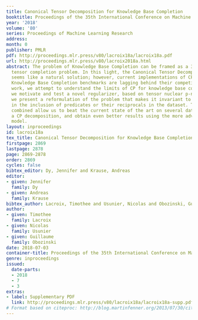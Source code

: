 ```yaml
---
title: Canonical Tensor Decomposition for Knowledge Base Completion
booktitle: Proceedings of the 35th International Conference on Machine Learning
year: '2018'
volume: '80'
series: Proceedings of Machine Learning Research
address: 
month: 0
publisher: PMLR
pdf: http://proceedings.mlr.press/v80/lacroix18a/lacroix18a.pdf
url: http://proceedings.mlr.press/v80/lacroix2018a.html
abstract: The problem of Knowledge Base Completion can be framed as a 3rd-order binary
  tensor completion problem. In this light, the Canonical Tensor Decomposition (CP)
  seems like a natural solution; however, current implementations of CP on standard
  Knowledge Base Completion benchmarks are lagging behind their competitors. In this
  work, we attempt to understand the limits of CP for knowledge base completion. First,
  we motivate and test a novel regularizer, based on tensor nuclear p-norms. Then,
  we present a reformulation of the problem that makes it invariant to arbitrary choices
  in the inclusion of predicates or their reciprocals in the dataset. These two methods
  combined allow us to beat the current state of the art on several datasets with
  a CP decomposition, and obtain even better results using the more advanced ComplEx
  model.
layout: inproceedings
id: lacroix18a
tex_title: Canonical Tensor Decomposition for Knowledge Base Completion
firstpage: 2869
lastpage: 2878
page: 2869-2878
order: 2869
cycles: false
bibtex_editor: Dy, Jennifer and Krause, Andreas
editor:
- given: Jennifer
  family: Dy
- given: Andreas
  family: Krause
bibtex_author: Lacroix, Timothee and Usunier, Nicolas and Obozinski, Guillaume
author:
- given: Timothee
  family: Lacroix
- given: Nicolas
  family: Usunier
- given: Guillaume
  family: Obozinski
date: 2018-07-03
container-title: Proceedings of the 35th International Conference on Machine Learning
genre: inproceedings
issued:
  date-parts:
  - 2018
  - 7
  - 3
extras:
- label: Supplementary PDF
  link: http://proceedings.mlr.press/v80/lacroix18a/lacroix18a-supp.pdf
# Format based on citeproc: http://blog.martinfenner.org/2013/07/30/citeproc-yaml-for-bibliographies/
---
```

